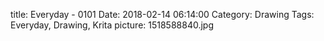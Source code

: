 title: Everyday - 0101
Date: 2018-02-14 06:14:00
Category: Drawing
Tags: Everyday, Drawing, Krita
picture: 1518588840.jpg
